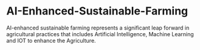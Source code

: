 # AI-Enhanced-Sustainable-Farming
AI-enhanced sustainable farming represents a significant leap forward in agricultural practices that includes Artificial Intelligence, Machine Learning and IOT to enhance the Agriculture. 
